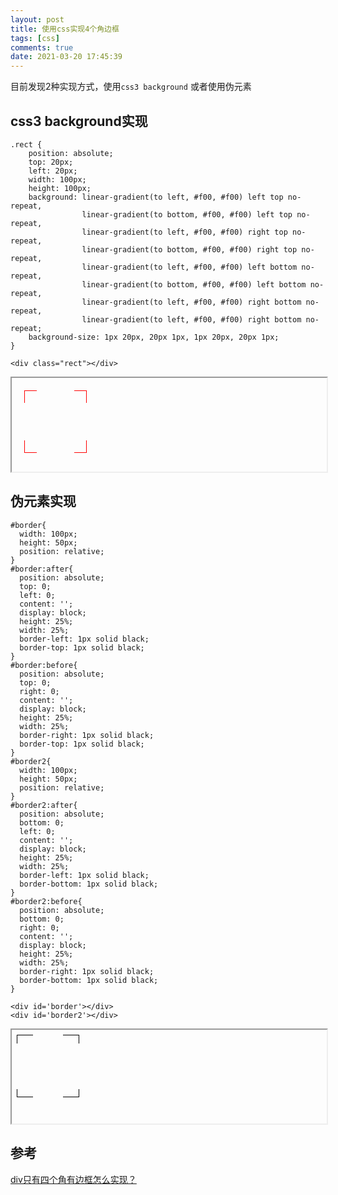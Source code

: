 ```yaml
---
layout: post
title: 使用css实现4个角边框
tags: [css]
comments: true
date: 2021-03-20 17:45:39
---
```


目前发现2种实现方式，使用`css3 background` 或者使用伪元素
<!-- more -->
## css3 background实现
```
.rect {
    position: absolute; 
    top: 20px;
    left: 20px; 
    width: 100px; 
    height: 100px; 
    background: linear-gradient(to left, #f00, #f00) left top no-repeat, 
                linear-gradient(to bottom, #f00, #f00) left top no-repeat, 
                linear-gradient(to left, #f00, #f00) right top no-repeat,
                linear-gradient(to bottom, #f00, #f00) right top no-repeat, 
                linear-gradient(to left, #f00, #f00) left bottom no-repeat,
                linear-gradient(to bottom, #f00, #f00) left bottom no-repeat,
                linear-gradient(to left, #f00, #f00) right bottom no-repeat,
                linear-gradient(to left, #f00, #f00) right bottom no-repeat;
    background-size: 1px 20px, 20px 1px, 1px 20px, 20px 1px;  
}
```
```
<div class="rect"></div>
```
<iframe width="100%" height="150px" srcdoc="
<style type='text/css'>
.rect {
    position: absolute; 
    top: 20px;
    left: 20px; 
    width: 100px; 
    height: 100px; 
    background: linear-gradient(to left, #f00, #f00) left top no-repeat, 
                linear-gradient(to bottom, #f00, #f00) left top no-repeat, 
                linear-gradient(to left, #f00, #f00) right top no-repeat,
                linear-gradient(to bottom, #f00, #f00) right top no-repeat, 
                linear-gradient(to left, #f00, #f00) left bottom no-repeat,
                linear-gradient(to bottom, #f00, #f00) left bottom no-repeat,
                linear-gradient(to left, #f00, #f00) right bottom no-repeat,
                linear-gradient(to left, #f00, #f00) right bottom no-repeat;
    background-size: 1px 20px, 20px 1px, 1px 20px, 20px 1px;  
}
</style>
<div class='rect'></div>
">
</iframe>


## 伪元素实现
```
#border{
  width: 100px;
  height: 50px;
  position: relative;
}
#border:after{
  position: absolute;
  top: 0;
  left: 0;
  content: '';
  display: block;
  height: 25%;
  width: 25%;
  border-left: 1px solid black;
  border-top: 1px solid black;
}
#border:before{
  position: absolute;
  top: 0;
  right: 0;
  content: '';
  display: block;
  height: 25%;
  width: 25%;
  border-right: 1px solid black;
  border-top: 1px solid black;
}
#border2{
  width: 100px;
  height: 50px;
  position: relative;
}
#border2:after{
  position: absolute;
  bottom: 0;
  left: 0;
  content: '';
  display: block;
  height: 25%;
  width: 25%;
  border-left: 1px solid black;
  border-bottom: 1px solid black;
}
#border2:before{
  position: absolute;
  bottom: 0;
  right: 0;
  content: '';
  display: block;
  height: 25%;
  width: 25%;
  border-right: 1px solid black;
  border-bottom: 1px solid black;
}
```
```
<div id='border'></div>
<div id='border2'></div>
```
<iframe width="100%" height="150px" srcdoc="
<style type='text/css'>
#border{
  width: 100px;
  height: 50px;
  position: relative;
}
#border:after{
  position: absolute;
  top: 0;
  left: 0;
  content: '';
  display: block;
  height: 25%;
  width: 25%;
  border-left: 1px solid black;
  border-top: 1px solid black;
}
#border:before{
  position: absolute;
  top: 0;
  right: 0;
  content: '';
  display: block;
  height: 25%;
  width: 25%;
  border-right: 1px solid black;
  border-top: 1px solid black;
}
#border2{
  width: 100px;
  height: 50px;
  position: relative;
}
#border2:after{
  position: absolute;
  bottom: 0;
  left: 0;
  content: '';
  display: block;
  height: 25%;
  width: 25%;
  border-left: 1px solid black;
  border-bottom: 1px solid black;
}
#border2:before{
  position: absolute;
  bottom: 0;
  right: 0;
  content: '';
  display: block;
  height: 25%;
  width: 25%;
  border-right: 1px solid black;
  border-bottom: 1px solid black;
}
</style>
<div id='border'></div>
<div id='border2'></div>
">
</iframe>

## 参考
[div只有四个角有边框怎么实现？](https://segmentfault.com/q/1010000011882269)